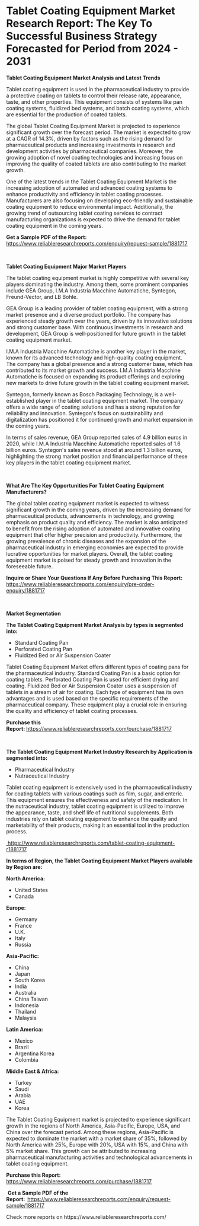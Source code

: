 <p><h1>Tablet Coating Equipment Market Research Report: The Key To Successful Business Strategy Forecasted for Period from 2024 - 2031</h1></p><p><strong>Tablet Coating Equipment Market Analysis and Latest Trends</strong></p>
<p><p>Tablet coating equipment is used in the pharmaceutical industry to provide a protective coating on tablets to control their release rate, appearance, taste, and other properties. This equipment consists of systems like pan coating systems, fluidized bed systems, and batch coating systems, which are essential for the production of coated tablets.</p><p>The global Tablet Coating Equipment Market is projected to experience significant growth over the forecast period. The market is expected to grow at a CAGR of 14.3%, driven by factors such as the rising demand for pharmaceutical products and increasing investments in research and development activities by pharmaceutical companies. Moreover, the growing adoption of novel coating technologies and increasing focus on improving the quality of coated tablets are also contributing to the market growth.</p><p>One of the latest trends in the Tablet Coating Equipment Market is the increasing adoption of automated and advanced coating systems to enhance productivity and efficiency in tablet coating processes. Manufacturers are also focusing on developing eco-friendly and sustainable coating equipment to reduce environmental impact. Additionally, the growing trend of outsourcing tablet coating services to contract manufacturing organizations is expected to drive the demand for tablet coating equipment in the coming years.</p></p>
<p><strong>Get a Sample PDF of the Report:&nbsp;</strong> <a href="https://www.reliableresearchreports.com/enquiry/request-sample/1881717">https://www.reliableresearchreports.com/enquiry/request-sample/1881717</a></p>
<p>&nbsp;</p>
<p><strong>Tablet Coating Equipment Major Market Players</strong></p>
<p><p>The tablet coating equipment market is highly competitive with several key players dominating the industry. Among them, some prominent companies include GEA Group, I.M.A Industria Macchine Automatiche, Syntegon, Freund-Vector, and LB Bohle.</p><p>GEA Group is a leading provider of tablet coating equipment, with a strong market presence and a diverse product portfolio. The company has experienced steady growth over the years, driven by its innovative solutions and strong customer base. With continuous investments in research and development, GEA Group is well-positioned for future growth in the tablet coating equipment market.</p><p>I.M.A Industria Macchine Automatiche is another key player in the market, known for its advanced technology and high-quality coating equipment. The company has a global presence and a strong customer base, which has contributed to its market growth and success. I.M.A Industria Macchine Automatiche is focused on expanding its product offerings and exploring new markets to drive future growth in the tablet coating equipment market.</p><p>Syntegon, formerly known as Bosch Packaging Technology, is a well-established player in the tablet coating equipment market. The company offers a wide range of coating solutions and has a strong reputation for reliability and innovation. Syntegon's focus on sustainability and digitalization has positioned it for continued growth and market expansion in the coming years.</p><p>In terms of sales revenue, GEA Group reported sales of 4.9 billion euros in 2020, while I.M.A Industria Macchine Automatiche reported sales of 1.6 billion euros. Syntegon's sales revenue stood at around 1.3 billion euros, highlighting the strong market position and financial performance of these key players in the tablet coating equipment market.</p></p>
<p>&nbsp;</p>
<p><strong>What Are The Key Opportunities For Tablet Coating Equipment Manufacturers?</strong></p>
<p><p>The global tablet coating equipment market is expected to witness significant growth in the coming years, driven by the increasing demand for pharmaceutical products, advancements in technology, and growing emphasis on product quality and efficiency. The market is also anticipated to benefit from the rising adoption of automated and innovative coating equipment that offer higher precision and productivity. Furthermore, the growing prevalence of chronic diseases and the expansion of the pharmaceutical industry in emerging economies are expected to provide lucrative opportunities for market players. Overall, the tablet coating equipment market is poised for steady growth and innovation in the foreseeable future.</p></p>
<p><strong>Inquire or Share Your Questions If Any Before Purchasing This Report:</strong> <a href="https://www.reliableresearchreports.com/enquiry/pre-order-enquiry/1881717">https://www.reliableresearchreports.com/enquiry/pre-order-enquiry/1881717</a></p>
<p>&nbsp;</p>
<p><strong>Market Segmentation</strong></p>
<p><strong>The Tablet Coating Equipment Market Analysis by types is segmented into:</strong></p>
<p><ul><li>Standard Coating Pan</li><li>Perforated Coating Pan</li><li>Fluidized Bed or Air Suspension Coater</li></ul></p>
<p><p>Tablet Coating Equipment Market offers different types of coating pans for the pharmaceutical industry. Standard Coating Pan is a basic option for coating tablets. Perforated Coating Pan is used for efficient drying and coating. Fluidized Bed or Air Suspension Coater uses a suspension of tablets in a stream of air for coating. Each type of equipment has its own advantages and is used based on the specific requirements of the pharmaceutical company. These equipment play a crucial role in ensuring the quality and efficiency of tablet coating processes.</p></p>
<p><strong>Purchase this Report:&nbsp;</strong><a href="https://www.reliableresearchreports.com/purchase/1881717">https://www.reliableresearchreports.com/purchase/1881717</a></p>
<p>&nbsp;</p>
<p><strong>The Tablet Coating Equipment Market Industry Research by Application is segmented into:</strong></p>
<p><ul><li>Pharmaceutical Industry</li><li>Nutraceutical Industry</li></ul></p>
<p><p>Tablet coating equipment is extensively used in the pharmaceutical industry for coating tablets with various coatings such as film, sugar, and enteric. This equipment ensures the effectiveness and safety of the medication. In the nutraceutical industry, tablet coating equipment is utilized to improve the appearance, taste, and shelf life of nutritional supplements. Both industries rely on tablet coating equipment to enhance the quality and marketability of their products, making it an essential tool in the production process.</p></p>
<p><a href="https://www.reliableresearchreports.com/tablet-coating-equipment-r1881717">&nbsp;https://www.reliableresearchreports.com/tablet-coating-equipment-r1881717</a></p>
<p><strong>In terms of Region, the Tablet Coating Equipment Market Players available by Region are:</strong></p>
<p>
    <p> <strong> North America: </strong>
        <ul>
            <li>United States</li>
            <li>Canada</li>
        </ul>
        </p> 
    <p> <strong> Europe: </strong>
        <ul>
            <li>Germany</li>
            <li>France</li>
            <li>U.K.</li>
            <li>Italy</li>
            <li>Russia</li>
        </ul>
        </p> 
    <p> <strong> Asia-Pacific: </strong>
        <ul>
            <li>China</li>
            <li>Japan</li>
            <li>South Korea</li>
            <li>India</li>
            <li>Australia</li>
            <li>China Taiwan</li>
            <li>Indonesia</li>
            <li>Thailand</li>
            <li>Malaysia</li>
        </ul>
        </p> 
    <p> <strong> Latin America: </strong>
        <ul>
            <li>Mexico</li>
            <li>Brazil</li>
            <li>Argentina Korea</li>
            <li>Colombia</li>
        </ul>
        </p> 
    <p> <strong> Middle East & Africa: </strong>
        <ul>
            <li>Turkey</li>
            <li>Saudi</li>
            <li>Arabia</li>
            <li>UAE</li>
            <li>Korea</li>
        </ul>
    </p>
    </p>
<p><p>The Tablet Coating Equipment market is projected to experience significant growth in the regions of North America, Asia-Pacific, Europe, USA, and China over the forecast period. Among these regions, Asia-Pacific is expected to dominate the market with a market share of 35%, followed by North America with 25%, Europe with 20%, USA with 15%, and China with 5% market share. This growth can be attributed to increasing pharmaceutical manufacturing activities and technological advancements in tablet coating equipment.</p></p>
<p><strong>Purchase this Report: </strong><a href="https://www.reliableresearchreports.com/purchase/1881717">https://www.reliableresearchreports.com/purchase/1881717</a></p>
<p>&nbsp;<strong>Get a Sample PDF of the Report:&nbsp;&nbsp;</strong><a href="https://www.reliableresearchreports.com/enquiry/request-sample/1881717">https://www.reliableresearchreports.com/enquiry/request-sample/1881717</a></p>
<p><strong></strong></p>
<p>Check more reports on https://www.reliableresearchreports.com/</p>